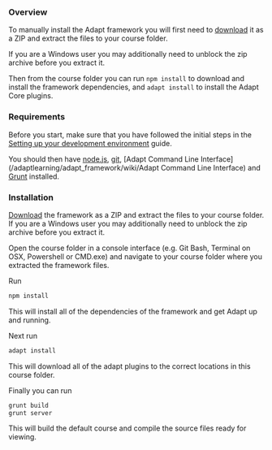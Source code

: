 
### Overview
To manually install the Adapt framework you will first need to [download](/adaptlearning/adapt_framework/archive/master.zip) it as a ZIP and extract the files to your course folder.

If you are a Windows user you may additionally need to unblock the zip archive before you extract it.

Then from the course folder you can run ```npm install``` to download and install the framework dependencies, and ```adapt install``` to install the Adapt Core plugins.

### Requirements

Before you start, make sure that you have followed the initial steps in the [Setting up your development environment](/adapt_framework/wiki/Setting-up-your-development-environment#installation) guide.

You should then have [node.js](http://nodejs.org/), [git](http://git-scm.com/book/en/Getting-Started-Installing-Git), [Adapt Command Line Interface](/adaptlearning/adapt_framework/wiki/Adapt Command Line Interface) and [Grunt](http://gruntjs.com/getting-started) installed.

### Installation

[Download](/adaptlearning/adapt_framework/archive/master.zip) the framework as a ZIP and extract the files to your course folder. If you are a Windows user you may additionally need to unblock the zip archive before you extract it.

Open the course folder in a console interface (e.g. Git Bash, Terminal on OSX, Powershell or CMD.exe) and navigate to your course folder where you extracted the framework files.

Run 
```bash
npm install
```
This will install all of the dependencies of the framework and get Adapt up and running.

Next run 
```bash
adapt install
```
This will download all of the adapt plugins to the correct locations in this course folder.

Finally you can run  

```bash
grunt build
grunt server
```
This will build the default course and compile the source files ready for viewing.
